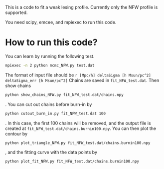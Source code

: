 This is a code to fit a weak lesing profile. Currently only the NFW profile is supported.

You need scipy, emcee, and mpiexec to run this code.

# How to run this code?
You can learn by running the following test.
```bash
mpiexec -n 2 python mcmc_NFW.py test.dat
```
The format of input file should be
`r [Mpc/h] deltaSigma [h Msun/pc^2] deltaSigma_err [h Msun/pc^2]`
Chains are saved in `fit_NFW_test.dat`. Then show chains
```bash
python show_chains_NFW.py fit_NFW_test.dat/chains.npy
```
. You can cut out chains before burn-in by
```bash
python cutout_burn_in.py fit_NFW_test.dat 100
```
. In this case, the first 100 chains will be removed, and the output file is created at `fit_NFW_test.dat/chains.burnin100.npy`. You can then plot the contour by
```bash
python plot_triangle_NFW.py fit_NFW_test.dat/chains.burnin100.npy 
```
, and the fitting curve with the data points by
```bash
python plot_fit_NFW.py fit_NFW_test.dat/chains.burnin100.npy 
```
